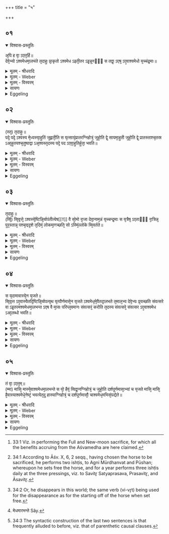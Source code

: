 +++
title = "५"

+++


## ०१


<details open><summary>विश्वास-प्रस्तुतिः</summary>

अ᳘पि ह वा᳘ ऽएत᳘र्हि॥  
देवे᳘भ्यो ऽश्वमेधमा᳘लभंते त᳘दाहुः प्रा᳘कृतो ऽश्वमेध ऽइती᳘तर ऽइ᳘न्नूनᳫँ᳭ स तद्वा᳘ ऽएष᳘ ऽए᳘वाश्वमेधो य᳘च्चंद्र᳘माः॥
</details>

<details><summary>मूलम् - श्रीधरादि</summary>

अ᳘पि ह वा᳘ ऽएत᳘र्हि॥  
देवे᳘भ्यो ऽश्वमेधमा᳘लभंते त᳘दाहुः प्रा᳘कृतो ऽश्वमेध ऽइती᳘तर ऽइ᳘न्नूनᳫँ᳭ स तद्वा᳘ ऽएष᳘ ऽए᳘वाश्वमेधो य᳘च्चंद्र᳘माः॥
</details>

<details><summary>मूलम् - Weber</summary>

अ᳘पि ह वा᳘ एत᳘र्हि॥  
देवे᳘भ्योऽश्वमेधमा᳘लभन्ते त᳘दाहुः प्रा᳘कृतोऽश्वमेध इती᳘तर इ᳘न्नूनᳫं स तद्वा᳘ एष᳘ एॗवाश्वमेधो य᳘च्चन्द्र᳘माः॥
</details>

<details><summary>मूलम् - विस्वरम्</summary>

अपि ह वा एतर्हि देवेभ्यो ऽश्वमेधमालभंते । तदाहुः- प्राकृतो ऽश्वमेध इति । इतर इन्नूनं सः । तद्वा एष एवाश्वमेधो यच्चंद्रमाः ॥ १ ॥ 
</details>

<details><summary>सायणः</summary>

अथ दर्शपूर्णमासयागं अश्वमेधात्मना स्तोतुं प्रस्तौति- **अपि ह वा एतर्ही**ति । 'अपि' खलु एतस्मिन् समये 'देवेभ्यः' प्रजापतिमुख्येभ्यः 'अश्वमेधं' अश्वात्मकं मेधं 'पशुम्' आलभंते । दर्शपूर्णमासयाजिन इति शेषः । **तदाहुः प्राकृत** इत्यादि । तत्तत्र दर्शपूर्णमासविषये 'आहुः' प्रतिपादयंति । अयमेव दर्शपूर्णमासयागः 'प्राकृतः' प्रकृतिभूतः 'अश्वमेधः' । प्रसिद्धो ऽश्वमेधस्तु 'इतर इत्' वैकृत एव । नूनमित्यवधारणे । उक्तमर्थं प्रतिपादयितुं चंद्रमसम् अश्वमेधत्वेन निरूपयति- **तद्वा एष एवे**ति । दर्शपूर्णमासकालविभागनिमित्तभूतश्चंद्रमाः इति यदस्ति, अयमेव तदा अश्वमेध इत्यर्थः ॥ १ ॥ 
</details>

<details><summary>Eggeling</summary>

1. And, verily, even on this occasion [^egg_147], they slaughter the sacrificial horse (Aśvamedha) as a sacrifice to the gods: of this (New and Full-moon sacrifice) they say, 'It is the original (normal) Aśvamedha;' and that (real Aśvamedha), indeed, is just the other (modified one); for, indeed, the Aśvamedha is the same as the moon.

[^egg_147]: 33:1 Viz. in performing the Full and New-moon sacrifice, for which all the benefits accruing from the Aśvamedha are here claimed.
</details>


## ०२


<details open><summary>विश्वास-प्रस्तुतिः</summary>

(स्त᳘) त᳘दाहुः॥  
पदे᳘ पदे᳘ ऽश्वस्य मे᳘ध्यस्या᳘हुतिं जुह्वती᳘ति स य᳘त्सायं᳘प्रातरग्निहोत्रं᳘ जुहो᳘ति द्वे᳘ सायमा᳘हुती जुहो᳘ति द्वे᳘ प्रातस्ताश्च᳘तस्र ऽआ᳘हुतयश्च᳘तुष्पाद्वा ऽअ᳘श्वस्त᳘दस्य पदे᳘ पद ऽएवा᳘हुतिर्हुता᳘ भवति॥
</details>

<details><summary>मूलम् - श्रीधरादि</summary>

(स्त᳘) त᳘दाहुः॥  
पदे᳘ पदे᳘ ऽश्वस्य मे᳘ध्यस्या᳘हुतिं जुह्वती᳘ति स य᳘त्सायं᳘प्रातरग्निहोत्रं᳘ जुहो᳘ति द्वे᳘ सायमा᳘हुती जुहो᳘ति द्वे᳘ प्रातस्ताश्च᳘तस्र ऽआ᳘हुतयश्च᳘तुष्पाद्वा ऽअ᳘श्वस्त᳘दस्य पदे᳘ पद ऽएवा᳘हुतिर्हुता᳘ भवति॥
</details>

<details><summary>मूलम् - Weber</summary>

त᳘दाहुः॥  
पदे᳘-पदे᳘ऽश्वश्य मे᳘ध्यस्या᳘हुतिं जुह्वती᳘ति स य᳘त्साय᳘म्प्रातरग्निहोत्रं᳘ जुहो᳘ति द्वे᳘ सायमा᳘हुती जुहो᳘ति द्वे᳘ प्रातस्ताश्च᳘तस्र आ᳘हुत्यश्च᳘तुष्पाद्वा अ᳘श्वस्त᳘दस्य पदे᳘-पद एवा᳘हुतिर्हुता᳘ भवति॥
</details>

<details><summary>मूलम् - विस्वरम्</summary>

तदाहु- पदे पदे ऽश्वस्य मेध्यस्याहुतिं जुह्वतीति । स यत्सायंप्रातरग्निहोत्रं जुहोति । द्वे सायमाहुती जुहोति, द्वे प्रातः- ताश्चतस्र आहुतयः । चतुष्पाद्वा अश्वः । तदस्य पदे पद एवाहुतिर्हुता भवति ॥ २ ॥ 
</details>

<details><summary>सायणः</summary>

मेध्याश्वसादृश्यं चंद्रमसः प्रश्नपूर्वकं संपादयति- **तदाहुरि**ति । 'मेध्यस्य' मेधार्हस्याश्वस्य 'पदे पदे' 'आहुतिं जुह्वति' इति यत् तत्र साक्षादश्वमेधे पदाधिकरणं हवनं विहितम् तदत्र किं ? इति प्रश्नाभिप्रायः । **स यत्सायंप्रातरि**त्यादिना तस्य प्रतिवचनम् । सायंप्रातःकालीनयोरग्निहोत्रयोः ये 'द्वे द्वे आहुती' प्रतिदिवसं हूयेते 'ताश्चतस्र आहुतयः' अश्वपदाधिकरणाहुतिचतुष्टयस्थानीयाः । अत एवान्यत्राम्नायते- "इह धृतिः स्वाहेह विधृतिः स्वाहेह रंतिः स्वाहेह रमतिः स्वाहेति चतसृषु पत्सु जुहोति एता वा अश्वस्य बंधनं ताभिरेवैनं बध्नाति" (तै. ब्रा. ३ । ८ । ९ ।) । 'चतुष्पाद्वा अश्वः' इत्यादि । तत्पादानां चतुःसंख्यया तद्बंधनार्थानामाहुतीनामपि चतुष्ट्वम् । अतस्तस्य एकस्मिन्पदे पदे एव एषा अग्निहोत्रसंबंधिनी आहुतिः क्रमेण हुता भवतीत्यर्थः ॥ २ ॥ 
</details>

<details><summary>Eggeling</summary>

2. As to this, they say, 'For each foot of the sacrificial horse they offer an oblation;'--when he performs the Agnihotra in the evening and morning, he offers two oblations in the evening, and two in the morning--that makes four oblations: thus--the horse being four-footed--an oblation is offered for each of its feet.
</details>


## ०३


<details open><summary>विश्वास-प्रस्तुतिः</summary>

त᳘दाहुः॥  
(र्व्वि᳘) व्वि᳘वृत्ते᳘ ऽश्वस्ये᳘ष्टिन्नि᳘र्व्वपंतीत्येष[[!!]] वै सो᳘मो रा᳘जा देवा᳘नाम᳘न्नं य᳘च्चन्द्र᳘माः स य᳘त्रैष᳘ ऽएताᳫँ᳭ रा᳘त्रिन्न᳘ पुर᳘स्तान्न᳘ पश्चा᳘द्ददृशे त᳘दिमं᳘ लोकमा᳘गच्छति᳘ सो ऽस्मिं᳘ल्लोके व्वि᳘वर्तते॥
</details>

<details><summary>मूलम् - श्रीधरादि</summary>

त᳘दाहुः॥  
(र्व्वि᳘) व्वि᳘वृत्ते᳘ ऽश्वस्ये᳘ष्टिन्नि᳘र्व्वपंतीत्येष[[!!]] वै सो᳘मो रा᳘जा देवा᳘नाम᳘न्नं य᳘च्चन्द्र᳘माः स य᳘त्रैष᳘ ऽएताᳫँ᳭ रा᳘त्रिन्न᳘ पुर᳘स्तान्न᳘ पश्चा᳘द्ददृशे त᳘दिमं᳘ लोकमा᳘गच्छति᳘ सो ऽस्मिं᳘ल्लोके व्वि᳘वर्तते॥
</details>

<details><summary>मूलम् - Weber</summary>

त᳘दाहुः॥  
वि᳘वृत्ते᳘ऽश्वस्येष्टिं नि᳘र्वपती᳘त्येष वै सो᳘मो रा᳘जा देवा᳘नाम᳘न्नं य᳘च्चन्द्र᳘माः स य᳘त्रैष᳘ एतां रा᳘त्रिं न᳘ पुर᳘स्तान्न᳘ पश्चाद्ददृशे त᳘दिमं᳘ लोकमा᳘गछतिॗ सोऽस्मिं᳘लोके वि᳘वर्तते॥
</details>

<details><summary>मूलम् - विस्वरम्</summary>

तदाहुर्विवृत्ते ऽश्वस्येष्टिं निर्वपंतीति । एष वै सोमो राजा देवानामन्नम्- यच्चंद्रमाः । स यत्रैष एतां रात्रिं न पुरस्तान्न पश्चाद्ददृशे । तदिमं लोकमागच्छति । सो ऽस्मिल्ँलोके विवर्तते ॥ ३ ॥ 
</details>

<details><summary>सायणः</summary>

एवमन्यदपि अंगं संपादयति- **तदाहुरि**ति । अश्वस्य 'विवृत्ते' विवर्तने सति काचित् नैमित्तिकीष्टिः प्रसिद्धा अश्वमेधे क्रियते, सा अत्र चंद्रात्मकस्याश्वस्य विवर्तने कीदृशी ? इति प्रश्नाभिप्रायः । तां विवर्तननिमित्तामिष्टिं दर्शयिष्यन् अस्य चंद्रात्मकस्य अश्वस्य विवर्तनं संपादयति- **एष वै सोमो राजा देवानामि**त्यादिना । यस्मिन् दिवसे देवान्नरूपश्चंद्रमाः 'रात्रिं' अत्यंतसंयोगे द्वितीया (पा. सू. २ । ३ । ५)। कृत्स्नायां रात्रौ 'पुरस्तात्' पूर्वस्यां दिशि 'पश्चात्' प्रतीच्यां दिशि च 'न' दृश्यते । तत्तदानीं 'सः' चंद्रः 'इमं' लोकमेवागच्छति । 'सो ऽस्मिन्नेव लोके विवर्तते' स्थानात् स्थानांतरं प्राप्नोति । इत्थं विवर्तनलक्षणं इष्टिनिमित्तं चंद्ररूपस्याश्वस्य प्रतिपादितम् ॥ ३ ॥ 
</details>

<details><summary>Eggeling</summary>

3. As to this, they say, 'On the starting off of the horse he performs an offering [^egg_148]; for the moon, doubtless, is the same as King Soma, the food of the gods: when, during that night (of new moon), he does not appear either in the east or in the west, then he comes to this world, and starts for this world [^egg_149].

[^egg_148]: 34:1 According to Āśv. X, 6, 2 seqq., having chosen the horse to be sacrificed, he performs two ishṭis, to Agni Mūrdhanvat and Pūshan; whereupon he sets free the horse, and for a year performs three ishṭis daily at the three pressings, viz. to Savitr̥ Satyaprasava, Prasavitr̥, and Āsavitr̥.

[^egg_149]: 34:2 Or, he disappears in this world; the same verb (vi-vr̥t) being used for the disappearance as for the starting off of the horse when set free.
</details>


## ०४


<details open><summary>विश्वास-प्रस्तुतिः</summary>

स य᳘दामावास्ये᳘न य᳘जते॥  
व्वि᳘वृत्त ऽए᳘वास्यैतदि᳘ष्टिन्नि᳘र्व्वपत्य᳘थ य᳘त्पौर्णमासे᳘न य᳘जते ऽश्वमेध᳘मे᳘वैतदा᳘लभते त᳘माल᳘भ्य देवे᳘भ्यः प्र᳘यच्छति संवत्सरे वा ऽइ᳘तरमश्वमेधमा᳘लभन्त ऽएष वै मा᳘सः परिप्ल᳘वमानः संवत्सरं᳘ करोति त᳘दस्य संवत्सरे᳘ संवत्सर ऽए᳘वाश्वमेध ऽआ᳘लब्धो भवति॥
</details>

<details><summary>मूलम् - श्रीधरादि</summary>

स य᳘दामावास्ये᳘न य᳘जते॥  
व्वि᳘वृत्त ऽए᳘वास्यैतदि᳘ष्टिन्नि᳘र्व्वपत्य᳘थ य᳘त्पौर्णमासे᳘न य᳘जते ऽश्वमेध᳘मे᳘वैतदा᳘लभते त᳘माल᳘भ्य देवे᳘भ्यः प्र᳘यच्छति संवत्सरे वा ऽइ᳘तरमश्वमेधमा᳘लभन्त ऽएष वै मा᳘सः परिप्ल᳘वमानः संवत्सरं᳘ करोति त᳘दस्य संवत्सरे᳘ संवत्सर ऽए᳘वाश्वमेध ऽआ᳘लब्धो भवति॥
</details>

<details><summary>मूलम् - Weber</summary>

स य᳘दामावास्ये᳘न य᳘जते॥  
वि᳘वृत्त एॗवास्यैतदि᳘ष्टिं नि᳘र्वपत्य᳘थ य᳘त्पौर्णमासे᳘न य᳘जतेऽश्वमेध᳘मेॗवैतदा᳘लभते त᳘माल᳘भ्य देवे᳘भ्यः प्र᳘यछति संवत्सरे वा इ᳘तरमश्वमेधमा᳘लभन्त [^wbr_1] एष वै मा᳘सः परिप्ल᳘वमानः संवत्सरं᳘ करोति त᳘दस्य संवत्सरे᳘ संवत्सर एॗवाश्वमेध आ᳘लब्धो भवति॥  

[^wbr_1]: मेधमारभन्ते Sây.
</details>

<details><summary>मूलम् - विस्वरम्</summary>

स यदामावास्येन यजते । विवृत्त एवास्यैतदिष्टिं निर्वपति । अथ यत्पौर्णमासेन यजते, अश्वमेधमेवैतदालभते- तमालभ्य देवेभ्यः प्रयच्छति । संवत्सरे वा इतरमश्वमेधमालभंते । एष वै मासः परिप्लवमानः संवत्सरं करोति । तदस्य संवत्सरे संवत्सर एवाश्वमेध आलब्धो भवति ॥ ४ ॥ 
</details>

<details><summary>सायणः</summary>

निमित्तोपजीविनीमिष्टिमाह- **स यदामावास्येने**ति । एवं चंद्रमोविवर्तनानंतरं 'आमावास्येन' नित्येन दर्शयागेन 'यजते' इति यदस्ति, एषैव विवर्तननिमित्ता इष्टिर्भवतीत्यर्थः । अथ पूर्णमासयागस्य अश्वमेधयागरूपतामाह- **अथ यत्पौर्णमासेने**ति । यदा खलु असौ चंद्रः कार्त्स्न्येन पूर्यते तदा तद्रूपो ऽश्वः कृत्स्नावयवः संपद्यते । तथा च तस्मिन् समये पौर्णमासाख्येन नित्येन यागेन 'यजते' इति यदस्ति, 'एतत्' एतेन अश्वमेधे चन्द्रात्मकं अश्वरूपं पशुमेव 'देवेभ्यः' 'आलभते' संज्ञप्तवान् भवति । आङ्पूर्वो लभिर्हिंसायामपि वर्तते । 'तं' चंद्रात्मकमश्वम् उपवसथे दिवस आलभ्य हवीरूपेण 'देवेभ्यः' प्रातः 'प्रयच्छति' । अत एव चन्द्रं प्रकृत्याम्नायते "घ्नन्ति वा एनं पूर्णमासे" (तै. सं. २ । ५ । २) इति । संवत्सरकालीनतामपि अस्याश्वमेधस्य प्रतिपादयति **संवत्सरे वा** इति । दीक्षानंतरं अश्वमुत्सृज्य संवत्सरपरिमिते काले समाप्ते समाप्ते सति इतरं प्रसिद्धमश्वमेधमालभन्ते  चंद्रात्मकस्याश्वमेधस्य संवत्सरकालीनता कथं ? इत्यभिप्रायः । **एष वै मास** इत्यादि । अयं दर्शपूर्णमासेनावच्छिन्नो यो मासः 'एषः' एव 'परिप्लवमानः' द्वादशकृत्वः पर्यावृत्तः सन् 'संवत्सरं करोति' स्वयमेव संवत्सरात्मको भवतीत्यर्थः । यस्मात् एवं मासो ऽपि संवत्सरो जातः । तत्तस्मात् 'अस्य' मासि मासि पौर्णमासयागं कुर्वतो यजमानस्य संवत्सरकालावच्छिन्न एव 'अश्वमेध आलब्धो भवति' ॥ ४ ॥ 
</details>

<details><summary>Eggeling</summary>

4. Now, when he performs the New-moon sacrifice, he thereby performs the (same) offering (as) on the starting of that (horse), and when he performs the Full-moon sacrifice he slaughters the sacrificial horse itself, and, having slaughtered it, he presents it to the gods. The other (real) horse-sacrifice they indeed perform (only) a year after (the starting offering), but this month (of the Full and New-moon sacrifice), revolving, makes up a year [^egg_150]: thus the sacrificial horse comes to be slaughtered for him year after year.

[^egg_150]: 34:3 The syntactic construction of the last two sentences is that frequently alluded to before, viz. that of parenthetic causal clauses.
</details>


## ०५


<details open><summary>विश्वास-प्रस्तुतिः</summary>

तं वा᳘ ऽएत᳘म्॥  
(म्मा) मासि᳘ मास्ये᳘वाश्वमेधमा᳘लभन्ते स यो᳘ हैवं᳘ व्विद्वा᳘नग्निहोत्रं᳘ च जुहो᳘ति दर्शपूर्णमासा᳘भ्यां च य᳘जते मासि᳘ मासि᳘ है᳘वास्याश्वमेधे᳘नेष्टं᳘ भवत्येत᳘दु हास्याग्निहोत्रं᳘ च दर्शपूर्णमासौ᳘ चाश्वमेध᳘मभिसं᳘पद्येते॥
</details>

<details><summary>मूलम् - श्रीधरादि</summary>

तं वा᳘ ऽएत᳘म्॥  
(म्मा) मासि᳘ मास्ये᳘वाश्वमेधमा᳘लभन्ते स यो᳘ हैवं᳘ व्विद्वा᳘नग्निहोत्रं᳘ च जुहो᳘ति दर्शपूर्णमासा᳘भ्यां च य᳘जते मासि᳘ मासि᳘ है᳘वास्याश्वमेधे᳘नेष्टं᳘ भवत्येत᳘दु हास्याग्निहोत्रं᳘ च दर्शपूर्णमासौ᳘ चाश्वमेध᳘मभिसं᳘पद्येते॥
</details>

<details><summary>मूलम् - Weber</summary>

तं वा᳘ एत᳘म्॥  
मासि᳘-मास्येॗवाश्वमेधमा᳘लभन्ते स यो᳘ हैवं᳘ विद्वा᳘नग्निहोत्रं᳘ च जुहो᳘ति दर्शपूर्णमासा᳘भ्यां च य᳘जते मासि᳘-मासि हैॗवास्याश्वमेधे᳘नेष्ट᳘म् भवत्येत᳘दु हास्याग्निहोत्रं᳘ च दर्शपूर्णमासौ᳘ चाश्वमेध᳘मभिस᳘म्पद्येते॥
</details>

<details><summary>मूलम् - विस्वरम्</summary>

तं वा एतं मासि मास्येवाश्वमेधमालभंते । स यो हैवं विद्वानग्निहोत्रं च जुहोति दर्शपूर्णमासाभ्यां च यजते । मासि मासि हैवास्याश्वमेधेनेष्टं भवति । एतदु हास्याग्निहोत्रं च दर्शपूर्णमासौ चाश्वमेधमभिसंपद्येते ॥ ५ ॥ 
</details>

<details><summary>सायणः</summary>

इत्थमश्वमेधरूपतां अग्निहोत्रदर्शपूर्णमासयोर्यागयोः प्रतिपाद्य तत्र विदुष एवाधिकार इत्याह- **तं वा एतमित्या**दिना । 'मासि मासि' प्रतिमासपौर्णमासमित्यर्थः । "पद्दन्नोमास्"- (पा. सू. ६ । १ । ६३) इत्यादिना मासशब्दस्य मास्भावः । **एवं विद्वानि**ति । उक्तप्रकारेण अश्वमेधसंपत्तिं विद्वानित्यर्थः । **मासि मासि हैवास्ये**ति । चंद्रस्याश्वरूपत्वं पूर्णमासयागस्याश्वमेधयागरूपत्वं च विदित्वा तदनुतिष्ठतो यजमानस्येत्यर्थः । उक्ताम् अग्निहोत्रदर्शपूर्णमासयागयोरश्वमेधसंपदं निगमयति- **एतदु हास्ये**ति । 'एतत्' एतेन प्रकारेण । स्पष्टमन्यत् ॥ ५ ॥ 

इति श्रीसायणाचार्यविरचिते माधवीये वेदार्थप्रकाशे माध्यंदिनीयशतपथब्राह्मणभाष्ये एकादशकांडे द्वितीये ऽध्याये पंचमं ब्राह्मणम् ॥ (११ । २ । ५) ॥ 
</details>

<details><summary>Eggeling</summary>

5. Verily, then, for him who, knowing this, offers both the Agnihotra and the Full and New-moon sacrifices, they slaughter the sacrificial horse month by month; and month by month the Aśvamedha is offered for him, and his Agnihotra and Full and New-moon sacrifices come to pass into the Aśvamedha.
</details>

